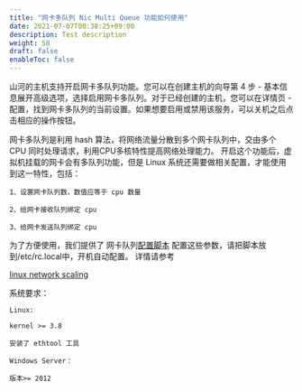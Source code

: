 ```yaml
---
title: "网卡多队列 Nic Multi Queue 功能如何使用"
date: 2021-07-07T00:38:25+09:00
description: Test description
weight: 50
draft: false
enableToc: false
---
```


山河的主机支持开启网卡多队列功能。您可以在创建主机的向导第 4 步 - 基本信息展开高级选项，选择启用网卡多队列。对于已经创建的主机，您可以在详情页 - 配置，找到网卡多队列的当前设置。如果想要启用或禁用该服务，可以关机之后点击相应的操作按钮。

网卡多队列是利用 hash 算法，将网络流量分散到多个网卡队列中，交由多个 CPU 同时处理请求，利用CPU多核特性提高网络处理能力。 开启这个功能后，虚拟机挂载的网卡会有多队列功能，但是 Linux 系统还需要做相关配置，才能使用到这一特性，包括：

    1、设置网卡队列数，数值应等于 cpu 数量

    2、给网卡接收队列绑定 cpu

    3、给网卡发送队列绑定 cpu

为了方便使用，我们提供了 网卡队列[配置脚本](https://jn2.is.shanhe.com/shanhe2/docs/static/sh/nic_mq.sh) 配置这些参数，请把脚本放到/etc/rc.local中，开机自动配置。 详情请参考

 [linux network scaling](https://www.kernel.org/doc/Documentation/networking/scaling.txt)

系统要求：

    Linux:

    kernel >= 3.8

    安装了 ethtool 工具

    Windows Server：

    版本>= 2012



